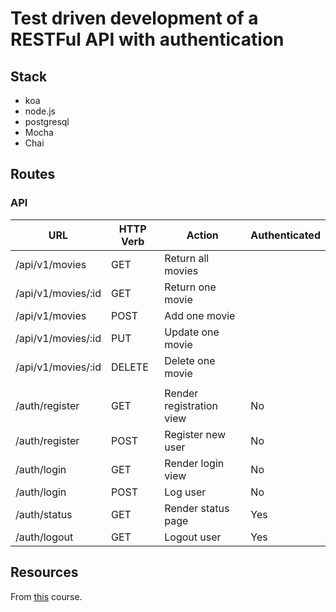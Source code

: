 # Test driven development of a RESTFul API with authentication
## Stack
- koa
- node.js
- postgresql
- Mocha
- Chai

## Routes
### API
|URL|HTTP Verb|Action|Authenticated
|--|--|--|--|
|/api/v1/movies|GET|Return all movies
|/api/v1/movies/:id|GET|Return one movie
|/api/v1/movies|POST|Add one movie
|/api/v1/movies/:id|PUT|Update one movie
|/api/v1/movies/:id|DELETE|Delete one movie|
|||||
|/auth/register|GET|Render registration view|No
|/auth/register|POST|Register new user|No
|/auth/login|GET|Render login view|No
|/auth/login|POST|Log user|No
|/auth/status|GET|Render status page|Yes
|/auth/logout|GET|Logout user|Yes

## Resources
From [this](https://mherman.org/blog/user-authentication-with-passport-and-koa/) course.
